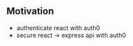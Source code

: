 <h2>Motivation</h2>
<ul>
<li>authenticate react with auth0</li>
<li>secure react -> express api with auth0</li>
</ul>

